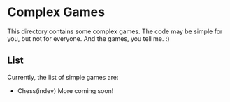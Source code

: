 # Complex Games
This directory contains some complex games. The code may be simple for you, but not for everyone. And the games, you tell me. :)

## List
Currently, the list of simple games are:
* Chess(indev)
More coming soon!
